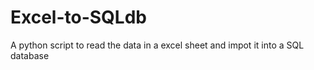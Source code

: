 # Excel-to-SQLdb
A python script to read the data in a excel sheet and impot it into a SQL database
